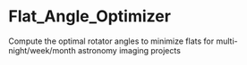 # Flat_Angle_Optimizer
Compute the optimal rotator angles to minimize flats for multi-night/week/month astronomy imaging projects
